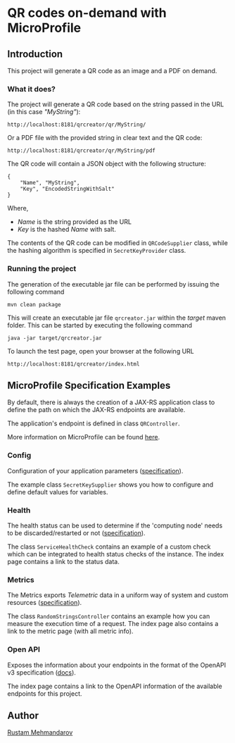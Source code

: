# QR codes on-demand with MicroProfile

## Introduction

This project will generate a QR code as an image and a PDF on demand.

### What it does?

The project will generate a QR code based on the string passed in the URL (in this case _"MyString"_):

    http://localhost:8181/qrcreator/qr/MyString/
    
Or a PDF file with the provided string in clear text and the QR code:
    
    http://localhost:8181/qrcreator/qr/MyString/pdf

The QR code will contain a JSON object with the following structure:

    { 
        "Name", "MyString",
        "Key", "EncodedStringWithSalt"
    }
    
Where, 

* _Name_ is the string provided as the URL
* _Key_ is the hashed _Name_ with salt.

The contents of the QR code can be modified in `QRCodeSupplier` class, while the hashing algorithm is specified in `SecretKeyProvider` class.
    

### Running the project

The generation of the executable jar file can be performed by issuing the following command

    mvn clean package

This will create an executable jar file `qrcreator.jar` within the _target_ maven folder. This can be started by executing the following command

    java -jar target/qrcreator.jar

To launch the test page, open your browser at the following URL

    http://localhost:8181/qrcreator/index.html


## MicroProfile Specification Examples

By default, there is always the creation of a JAX-RS application class to define the path on which the JAX-RS endpoints are available.

The application's endpoint is defined in class `QRController`.

More information on MicroProfile can be found [here](https://microprofile.io/).


### Config

Configuration of your application parameters ([specification][2]).

The example class `SecretKeySupplier` shows you how to configure and define default values for variables.


### Health

The health status can be used to determine if the 'computing node' needs to be discarded/restarted or not ([specification][3]).

The class `ServiceHealthCheck` contains an example of a custom check which can be integrated to health status checks of the instance.  The index page contains a link to the status data.


### Metrics

The Metrics exports _Telemetric_ data in a uniform way of system and custom resources ([specification][4]).

The class `RandomStringsController` contains an example how you can measure the execution time of a request. The index page also contains a link to the metric page (with all metric info).


### Open API

Exposes the information about your endpoints in the format of the OpenAPI v3 specification ([docs][5]).

The index page contains a link to the OpenAPI information of the available endpoints for this project.



## Author
[Rustam Mehmandarov][6]



[1]: https://microprofile.io/
[2]: https://microprofile.io/project/eclipse/microprofile-config
[3]: https://microprofile.io/project/eclipse/microprofile-health
[4]: https://microprofile.io/project/eclipse/microprofile-metrics
[5]: https://microprofile.io/project/eclipse/microprofile-open-api
[6]: https://github.com/mehmandarov
